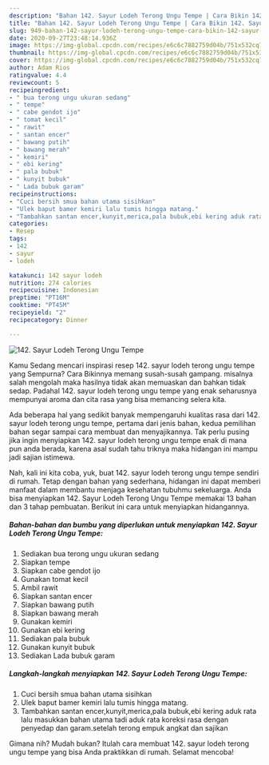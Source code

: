 ```yaml
---
description: "Bahan 142. Sayur Lodeh Terong Ungu Tempe | Cara Bikin 142. Sayur Lodeh Terong Ungu Tempe Yang Menggugah Selera"
title: "Bahan 142. Sayur Lodeh Terong Ungu Tempe | Cara Bikin 142. Sayur Lodeh Terong Ungu Tempe Yang Menggugah Selera"
slug: 949-bahan-142-sayur-lodeh-terong-ungu-tempe-cara-bikin-142-sayur-lodeh-terong-ungu-tempe-yang-menggugah-selera
date: 2020-09-27T23:48:14.936Z
image: https://img-global.cpcdn.com/recipes/e6c6c7882759d04b/751x532cq70/142-sayur-lodeh-terong-ungu-tempe-foto-resep-utama.jpg
thumbnail: https://img-global.cpcdn.com/recipes/e6c6c7882759d04b/751x532cq70/142-sayur-lodeh-terong-ungu-tempe-foto-resep-utama.jpg
cover: https://img-global.cpcdn.com/recipes/e6c6c7882759d04b/751x532cq70/142-sayur-lodeh-terong-ungu-tempe-foto-resep-utama.jpg
author: Adam Rios
ratingvalue: 4.4
reviewcount: 5
recipeingredient:
- " bua terong ungu ukuran sedang"
- " tempe"
- " cabe gendot ijo"
- " tomat kecil"
- " rawit"
- " santan encer"
- " bawang putih"
- " bawang merah"
- " kemiri"
- " ebi kering"
- " pala bubuk"
- " kunyit bubuk"
- " Lada bubuk garam"
recipeinstructions:
- "Cuci bersih smua bahan utama sisihkan"
- "Ulek baput bamer kemiri lalu tumis hingga matang."
- "Tambahkan santan encer,kunyit,merica,pala bubuk,ebi kering aduk rata lalu masukkan bahan utama tadi aduk rata koreksi rasa dengan penyedap dan garam.setelah terong empuk angkat dan sajikan"
categories:
- Resep
tags:
- 142
- sayur
- lodeh

katakunci: 142 sayur lodeh 
nutrition: 274 calories
recipecuisine: Indonesian
preptime: "PT16M"
cooktime: "PT45M"
recipeyield: "2"
recipecategory: Dinner

---
```



![142. Sayur Lodeh Terong Ungu Tempe](https://img-global.cpcdn.com/recipes/e6c6c7882759d04b/751x532cq70/142-sayur-lodeh-terong-ungu-tempe-foto-resep-utama.jpg)

Kamu Sedang mencari inspirasi resep 142. sayur lodeh terong ungu tempe yang Sempurna? Cara Bikinnya memang susah-susah gampang. misalnya salah mengolah maka hasilnya tidak akan memuaskan dan bahkan tidak sedap. Padahal 142. sayur lodeh terong ungu tempe yang enak seharusnya mempunyai aroma dan cita rasa yang bisa memancing selera kita.



Ada beberapa hal yang sedikit banyak mempengaruhi kualitas rasa dari 142. sayur lodeh terong ungu tempe, pertama dari jenis bahan, kedua pemilihan bahan segar sampai cara membuat dan menyajikannya. Tak perlu pusing jika ingin menyiapkan 142. sayur lodeh terong ungu tempe enak di mana pun anda berada, karena asal sudah tahu triknya maka hidangan ini mampu jadi sajian istimewa.


Nah, kali ini kita coba, yuk, buat 142. sayur lodeh terong ungu tempe sendiri di rumah. Tetap dengan bahan yang sederhana, hidangan ini dapat memberi manfaat dalam membantu menjaga kesehatan tubuhmu sekeluarga. Anda bisa menyiapkan 142. Sayur Lodeh Terong Ungu Tempe memakai 13 bahan dan 3 tahap pembuatan. Berikut ini cara untuk menyiapkan hidangannya.

<!--inarticleads1-->

##### Bahan-bahan dan bumbu yang diperlukan untuk menyiapkan 142. Sayur Lodeh Terong Ungu Tempe:

1. Sediakan  bua terong ungu ukuran sedang
1. Siapkan  tempe
1. Siapkan  cabe gendot ijo
1. Gunakan  tomat kecil
1. Ambil  rawit
1. Siapkan  santan encer
1. Siapkan  bawang putih
1. Siapkan  bawang merah
1. Gunakan  kemiri
1. Gunakan  ebi kering
1. Sediakan  pala bubuk
1. Gunakan  kunyit bubuk
1. Sediakan  Lada bubuk garam




<!--inarticleads2-->

##### Langkah-langkah menyiapkan 142. Sayur Lodeh Terong Ungu Tempe:

1. Cuci bersih smua bahan utama sisihkan
1. Ulek baput bamer kemiri lalu tumis hingga matang.
1. Tambahkan santan encer,kunyit,merica,pala bubuk,ebi kering aduk rata lalu masukkan bahan utama tadi aduk rata koreksi rasa dengan penyedap dan garam.setelah terong empuk angkat dan sajikan




Gimana nih? Mudah bukan? Itulah cara membuat 142. sayur lodeh terong ungu tempe yang bisa Anda praktikkan di rumah. Selamat mencoba!
